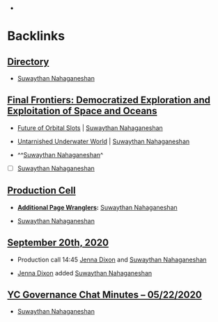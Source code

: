 - 

# Backlinks
## [Directory](<Directory.md>)
- [Suwaythan Nahaganeshan](<Suwaythan Nahaganeshan.md>)

## [Final Frontiers: Democratized Exploration and Exploitation of Space and Oceans](<Final Frontiers: Democratized Exploration and Exploitation of Space and Oceans.md>)
- [Future of Orbital Slots](https://docs.google.com/presentation/d/1zNjdVUgTuU7Xne1xcGz6e-j3sAoKAnqjGM8HKmLEosg/edit?pli=1[slide](<slide.md>)=id.g86ae70180b_36_60) | [Suwaythan Nahaganeshan](<Suwaythan Nahaganeshan.md>)

- [Untarnished Underwater World](https://docs.google.com/presentation/d/1zNjdVUgTuU7Xne1xcGz6e-j3sAoKAnqjGM8HKmLEosg/edit?pli=1[slide](<slide.md>)=id.g86ae70180b_36_151) | [Suwaythan Nahaganeshan](<Suwaythan Nahaganeshan.md>)

- ^^[Suwaythan Nahaganeshan](<Suwaythan Nahaganeshan.md>)^

- [ ] [Suwaythan Nahaganeshan](<Suwaythan Nahaganeshan.md>)

## [Production Cell](<Production Cell.md>)
- **[Additional Page Wranglers](<Additional Page Wranglers.md>):** [Suwaythan Nahaganeshan](<Suwaythan Nahaganeshan.md>)

- [Suwaythan Nahaganeshan](<Suwaythan Nahaganeshan.md>)

## [September 20th, 2020](<September 20th, 2020.md>)
- Production call 14:45 [Jenna Dixon](<Jenna Dixon.md>) and [Suwaythan Nahaganeshan](<Suwaythan Nahaganeshan.md>)

- [Jenna Dixon](<Jenna Dixon.md>) added [Suwaythan Nahaganeshan](<Suwaythan Nahaganeshan.md>)

## [YC Governance Chat Minutes – 05/22/2020](<YC Governance Chat Minutes – 05/22/2020.md>)
- [Suwaythan Nahaganeshan](<Suwaythan Nahaganeshan.md>)

